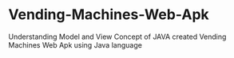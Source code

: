# Vending-Machines-Web-Apk

Understanding Model and View Concept of JAVA created Vending Machines Web Apk using Java language
